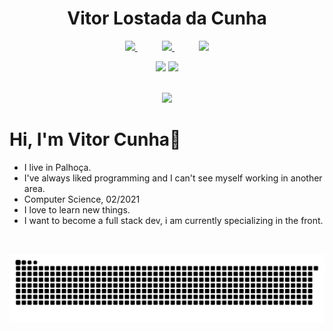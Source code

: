 <h1 align="center">Vitor Lostada da Cunha</h1>

<p align="center">
    <a href="mailto:vitorlostada@hotmail.com">
        <img src="https://img.shields.io/badge/Microsoft_Outlook-0078D4?style=for-the-badge&logo=microsoft-outlook&logoColor=white">
    </a>
    &nbsp;&nbsp;&nbsp;&nbsp;&nbsp;&nbsp;&nbsp;&nbsp;&nbsp;
    <a href="https://www.linkedin.com/in/vitorlostada/">
        <img src="https://img.shields.io/badge/linkedin-%230077B5.svg?&style=for-the-badge&logo=linkedin&logoColor=white&link=mailto:https://www.linkedin.com/in/dudu-cardoso/">
    </a>
    &nbsp;&nbsp;&nbsp;&nbsp;&nbsp;&nbsp;&nbsp;&nbsp;&nbsp;
    <a href="https://www.youtube.com/channel/UCSWhO4BUp3e8WjFv35gtxag" target="_blank">
        <img src="https://img.shields.io/badge/YouTube-FF0000?style=for-the-badge&logo=youtube&logoColor=white" target="_blank">
    </a>
</p>

<div align="center">
    <img height="180em" src="https://github-readme-stats.vercel.app/api?username=vitorLostadaC&show_icons=true&theme=dracula&include_all_commits=true&count_private=true"/>
    <img height="180em" src="https://github-readme-stats.vercel.app/api/top-langs/?username=vitorLostadaC&layout=compact&langs_count=7&theme=dark"/></a>
</div>

<br/>

<p align="center">
    <img src="https://skillicons.dev/icons?i=js,ts,css,html,react,nextjs,nodejs,graphql,apollo,mysql,mongodb,supabase" />
</p>


# Hi, I'm Vitor Cunha👋
- I live in Palhoça.
- I've always liked programming and I can't see myself working in another area.
- Computer Science, 02/2021 
- I love to learn new things.
- I want to become a full stack dev, i am currently specializing in the front.
<br/>

![Snake animation](https://github.com/vitorLostadaC/vitorLostadaC/blob/output/github-contribution-grid-snake.svg)

